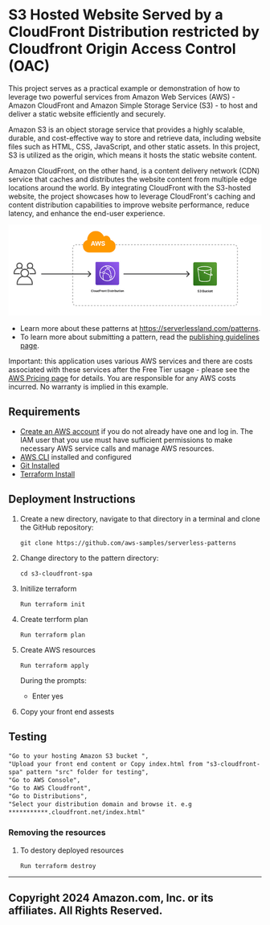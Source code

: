 # S3 Hosted Website Served by a CloudFront Distribution restricted by Cloudfront Origin Access Control (OAC)
This project serves as a practical example or demonstration of how to leverage two powerful services from Amazon Web Services (AWS) - Amazon CloudFront and Amazon Simple Storage Service (S3) - to host and deliver a static website efficiently and securely.

Amazon S3 is an object storage service that provides a highly scalable, durable, and cost-effective way to store and retrieve data, including website files such as HTML, CSS, JavaScript, and other static assets. In this project, S3 is utilized as the origin, which means it hosts the static website content.

Amazon CloudFront, on the other hand, is a content delivery network (CDN) service that caches and distributes the website content from multiple edge locations around the world. By integrating CloudFront with the S3-hosted website, the project showcases how to leverage CloudFront's caching and content distribution capabilities to improve website performance, reduce latency, and enhance the end-user experience.

![Demo Project Solution Architecture Diagram](diagram.PNG)

- Learn more about these patterns at https://serverlessland.com/patterns.
- To learn more about submitting a pattern, read the [publishing guidelines page](https://github.com/aws-samples/serverless-patterns/blob/main/PUBLISHING.md).

Important: this application uses various AWS services and there are costs associated with these services after the Free Tier usage - please see the [AWS Pricing page](https://aws.amazon.com/pricing/) for details. You are responsible for any AWS costs incurred. No warranty is implied in this example.

## Requirements

* [Create an AWS account](https://portal.aws.amazon.com/gp/aws/developer/registration/index.html) if you do not already have one and log in. The IAM user that you use must have sufficient permissions to make necessary AWS service calls and manage AWS resources.
* [AWS CLI](https://docs.aws.amazon.com/cli/latest/userguide/install-cliv2.html) installed and configured
* [Git Installed](https://git-scm.com/book/en/v2/Getting-Started-Installing-Git)
* [Terraform Install](https://www.terraform.io/)

## Deployment Instructions
1. Create a new directory, navigate to that directory in a terminal and clone the GitHub repository:
    ``` 
    git clone https://github.com/aws-samples/serverless-patterns
    ```
2. Change directory to the pattern directory:
    ```
    cd s3-cloudfront-spa
    ```
3. Initilize terraform
    ```
    Run terraform init
    ```
4. Create terrform plan
    ```
    Run terraform plan
    ```
5. Create AWS resources
    ```
    Run terraform apply
    ```
    During the prompts:
    * Enter yes

6. Copy your front end assests

## Testing
    "Go to your hosting Amazon S3 bucket ",
    "Upload your front end content or Copy index.html from "s3-cloudfront-spa" pattern "src" folder for testing",
    "Go to AWS Console",
    "Go to AWS Cloudfront",
    "Go to Distributions",
    "Select your distribution domain and browse it. e.g ***********.cloudfront.net/index.html"
    
### Removing the resources

1. To destory deployed resources
    ```
    Run terraform destroy
    ```

----
Copyright 2024 Amazon.com, Inc. or its affiliates. All Rights Reserved.
----

